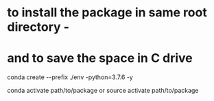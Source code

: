 # to install the package in same root directory -
# and to save the space in C drive

conda create --prefix ./env -python=3.7.6 -y 

conda activate path/to/package or source activate path/to/package

